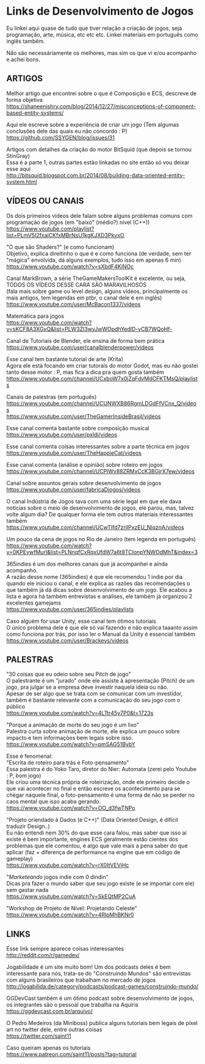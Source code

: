 # Links de Desenvolvimento de Jogos

Eu linkei aqui quase de tudo que tiver relação a criação de jogos, seja programação, arte, música, etc etc etc. Linkei materiais em português como inglês também.

Não são necessáriamente os melhores, mas sim os que vi e/ou acompanho e achei bons.


## ARTIGOS

Melhor artigo que encontrei sobre o que é Composição e ECS, descreve de forma objetiva  
https://shaneenishry.com/blog/2014/12/27/misconceptions-of-component-based-entity-systems/

Aqui ele escreve sobre a experiência de criar um jogo (Tem algumas conclusões dele das quais eu não concordo : P)  
https://github.com/SSYGEN/blog/issues/31

Artigos com detalhes da criação do motor BitSquid (que depois se tornou StinGray)  
Essa é a parte 1, outras partes estão linkadas no site então só vou deixar esse aqui  
http://bitsquid.blogspot.com.br/2014/08/building-data-oriented-entity-system.html


## VÍDEOS OU CANAIS

Os dois primeiros vídeos dele falam sobre alguns problemas comuns com programação de jogos (em "baixo" (médio?) nível (C++))  
https://www.youtube.com/playlist?list=PLmV5I2fxaiCKfxMBrNsU1kgKJXD3PkyxO

"O que são Shaders?" (e como funcionam)  
Objetivo, explica direitinho o que é e como funciona (de verdade, sem ter "mágica" envolvida, dá alguns exemplos, tudo isso em apenas 6 min)  
https://www.youtube.com/watch?v=sXbdF4KjNOc

Canal MarkBrown, a série TheGameMakersToolKit é excelente, ou seja,  
TODOS OS VÍDEOS DESSE CARA SÃO MARAVILHOSOS  
(fala mais sobre game ou level design, alguns vídeos, principalmente os mais antigos, tem legendas em ptbr, o canal dele é em inglês)  
https://www.youtube.com/user/McBacon1337/videos

Matemática para jogos  
https://www.youtube.com/watch?v=sKCF8A3XGxQ&list=PLW3Zl3wyJwWOpdhYedlD-yCB7WQoHf-

Canal de Tutoriais de Blender, ele ensina de forma bem prática  
https://www.youtube.com/user/canalblenderpower/videos

Esse canal tem bastante tutorial de arte (Krita)  
Agora ele está focando em criar tutorais do motor Godot, mas eu não gostei tanto desse motor : P, mas fica a dica pra quem gosta também  
https://www.youtube.com/channel/UCxboW7x0jZqFdvMdCFKTMsQ/playlists


Canais de palestras (em português)  
https://www.youtube.com/channel/UCUNWXB86RgmLDGdFfVCnx_Q/videos  
https://www.youtube.com/user/TheGamerInsideBrasil/videos

Esse canal comenta bastante sobre composição musical  
https://www.youtube.com/user/pxldj/videos

Esse canal comenta coisas interessantes sobre a parte técnica em jogos  
https://www.youtube.com/user/TheHappieCat/videos

Esse canal comenta (análise e opinião) sobre roteiro em jogos  
https://www.youtube.com/channel/UCPlWv88ZRMxCcK3BGjrX7ew/videos

Canal sobre assuntos gerais sobre desenvolvimento de jogos  
https://www.youtube.com/user/fabricaDjogos/videos

O canal Indústria de Jogos tava com uma série legal em que ele dava notícias sobre o meio de desenvolvimento de jogos, ele parou, mas, talvez volte algum dia? De qualquer forma ele tem outros materiais interessantes também  
https://www.youtube.com/channel/UCwTIfd7zrjlPxzEU_NlqznA/videos

Um pouco da cena de jogos no Rio de Janeiro (tem legenda em português)  
https://www.youtube.com/watch?v=0KPEywfMurI&list=PLNnqfCxRqxUfdW7a6t8TCIonpYNWOdMhT&index=3

365indies é um dos melhores canais que já acompanhei e ainda acompanho.  
A razão desse nome (365indies) é que ele recomendou 1 indie por dia quando ele iniciou o canal, e ele explica as razões das recomendações o que também já dá dicas sobre desenvolvimento de um jogo. 
Ele acabou a lista e agora há também entrevistas e análises, ele também já organizou 2 excelentes gamejams  
https://www.youtube.com/user/365indies/playlists

Caso alguém for usar Unity, esse canal tem ótimos tutoriais  
O único problema dele é que ele só vai fazendo e não explica taaanto assim como funciona por trás, por isso ler o Manual da Unity é essencial também  
https://www.youtube.com/user/Brackeys/videos

## PALESTRAS

"30 coisas que eu odeio sobre seu Pitch de jogo"  
O palestrante é um "jurado" onde ele assiste à apresentação (Pitch) de um jogo, pra julgar se a empresa deve investir naquela ideia ou não.  
Apesar de ser algo que se trata com se comunicar com um investidor, também é bastante relevante com a comunicação do seu jogo com o público  
https://www.youtube.com/watch?v=4LTtr45y7P0&t=1723s

"Porque a animação de morte do seu jogo é um lixo"  
Palestra curta sobre animação de morte, ele explica um pouco sobre impacto e tem informações bem legais sobre isso.  
https://www.youtube.com/watch?v=pmSAG51BybY

Esse é fenomenal:  
"Escrita de roteiro para trás e Foto-pensamento"  
Essa palestra é do Yoko Taro, diretor do Nier: Automata (zerei pelo Youtube : P, bom jogo)  
Ele criou uma técnica própria de roteirização, onde ele primeiro decide o que vai acontecer no final e então escreve os acontecimento para se chegar naquele final, o foto-pensamento é uma forma de não se perder no caos mental que isso acaba gerando.  
https://www.youtube.com/watch?v=OO_d3fwTNPo

"Projeto oriendado à Dados (e C++)" (Data Oriented Design, é difícil traduzir Design..)  
Eu não entendi nem 30% do que esse cara falou, mas saber que isso aí existe é bem importante, engines ECS geralmente estão cientes dos problemas que ele comentou, é algo que vale mais a pena saber do que aplicar (faz + diferença de performance na engine que em código de gameplay)  
https://www.youtube.com/watch?v=rX0ItVEVjHc

"_Marketeando_ jogos indie com 0 dindin"  
Dicas pra fazer o mundo saber que seu jogo existe (e se importar com ele) sem gastar nada  
https://www.youtube.com/watch?v=SkEQtMP2CuA

"Workshop de Projeto de Nível: Projetando Celeste"  
https://www.youtube.com/watch?v=4RlpMhBKNr0

## LINKS

Esse link sempre aparece coisas interessantes  
http://reddit.com/r/gamedev/

Jogabilidade é um site muito bom! Um dos podcasts deles é bem interessante para nós, trata-se do "Construindo Mundos" são entrevistas com alguns brasileiros que trabalham no mercado de jogos  
http://jogabilida.de/category/podcasts/podcast-games/construindo-mundo/

GGDevCast também é um ótimo podcast sobre desenvolvimento de jogos, os integrantes são o pessoal que trabalha na Aquiris  
https://ggdevcast.com.br/arquivo/

O Pedro Medeiros (da Miniboss) publica alguns tutoriais bem legais de pixel art no twitter dele, entre outras coisas  
https://twitter.com/saint11

Caso queiram apenas os tutoriais  
https://www.patreon.com/saint11/posts?tag=tutorial
